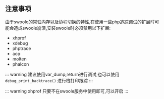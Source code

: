 ## 注意事项
由于swoole的常驻内存以及协程切换的特性,在使用一些php追踪调试的扩展时可能会造成swoole崩溃,安装swoole时必须禁用以下扩展:
- xhprof
- xdebug
- phptrace
- aop
- molten
- phalcon

::: warning
建议使用var_dump,return进行调试,也可以使用`        debug_print_backtrace()` 进行栈打印跟踪
:::


::: warning
xhprof 只要不在swoole服务中使用即可,可以开启
:::

